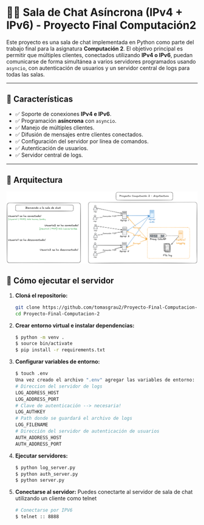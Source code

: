 # 🧑‍💻 Sala de Chat Asíncrona (IPv4 + IPv6) - Proyecto Final Computación2

Este proyecto es una sala de chat implementada en Python como parte del trabajo final para la asignatura **Computación 2**. El objetivo principal es permitir que múltiples clientes, conectados utilizando **IPv4 o IPv6**, puedan comunicarse de forma simultánea a varios servidores programados usando `asyncio`, con autenticación de usuarios y un servidor central de logs para todas las salas.

---

## 📌 Características

- ✅ Soporte de conexiones **IPv4 e IPv6**.
- ✅ Programación **asíncrona** con `asyncio`.
- ✅ Manejo de múltiples clientes.
- ✅ Difusión de mensajes entre clientes conectados.
- ✅ Configuración del servidor por línea de comandos.
- ✅ Autenticación de usuarios.
- ✅ Servidor central de logs.

---

## 🧠 Arquitectura

![Arquitectura del chat](computacion2.png)

## 🚀 Cómo ejecutar el servidor

1. **Cloná el repositorio:**

   ```bash
   git clone https://github.com/tomasgrau2/Proyecto-Final-Computacion-2.git
   cd Proyecto-Final-Computacion-2

2. **Crear entorno virtual e instalar dependencias:** 

   ```bash
   $ python -m venv .
   $ source bin/activate
   $ pip install -r requirements.txt

3. **Configurar variables de entorno:**

   ```bash
   $ touch .env
   Una vez creado el archivo ".env" agregar las variables de entorno: 
   # Direccion del servidor de logs
   LOG_ADDRESS_HOST
   LOG_ADDRESS_PORT
   # Clave de autenticación --> necesaria! 
   LOG_AUTHKEY 
   # Path donde se guardará el archivo de logs 
   LOG_FILENAME
   # Dirección del servidor de autenticación de usuarios
   AUTH_ADDRESS_HOST
   AUTH_ADDRESS_PORT
   
4. **Ejecutar servidores:**  

   ```bash
   $ python log_server.py
   $ python auth_server.py
   $ python server.py 

5. **Conectarse al servidor:**
   Puedes conectarte al servidor de sala de chat utilizando un cliente como telnet

   ```bash
   # Conectarse por IPV6
   $ telnet :: 8888 